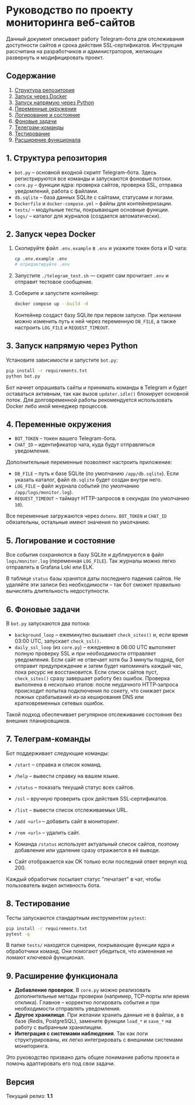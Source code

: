 # Руководство по проекту мониторинга веб-сайтов

Данный документ описывает работу Telegram-бота для отслеживания доступности
сайтов и срока действия SSL‑сертификатов. Инструкция рассчитана на разработчиков
и администраторов, желающих развернуть и модифицировать проект.

## Содержание

1. [Структура репозитория](#structure)
2. [Запуск через Docker](#docker)
3. [Запуск напрямую через Python](#python-run)
4. [Переменные окружения](#env)
5. [Логирование и состояние](#logging)
6. [Фоновые задачи](#background)
7. [Телеграм-команды](#commands)
8. [Тестирование](#tests)
9. [Расширение функционала](#extend)

<a name="structure"></a>
## 1. Структура репозитория

- `bot.py` – основной входной скрипт Telegram-бота. Здесь регистрируются все
  команды и запускаются фоновые потоки.
- `core.py` – функции ядра: проверка сайтов, проверка SSL, отправка
  уведомлений, работа с файлами.
- `db.sqlite` – база данных SQLite с сайтами, статусами и логами.
- `Dockerfile` и `docker-compose.yml` – файлы для контейнеризации.
- `tests/` – модульные тесты, покрывающие основные функции.
- `logs/` – каталог для журналов (создается автоматически).

<a name="docker"></a>
## 2. Запуск через Docker

1. Скопируйте файл `.env.example` в `.env` и укажите токен бота и ID чата:
   ```bash
   cp .env.example .env
   # отредактируйте .env
   ```

2. Запустите `./telegram_test.sh` — скрипт сам прочитает `.env` и отправит тестовое сообщение.

3. Соберите и запустите контейнер:
   ```bash
   docker compose up --build -d
   ```
    Контейнер создаст базу SQLite при первом запуске. При желании можно изменить
    путь к ней через переменную `DB_FILE`, а также настроить `LOG_FILE` и
    `REQUEST_TIMEOUT`.

<a name="python-run"></a>
## 3. Запуск напрямую через Python

Установите зависимости и запустите `bot.py`:
```bash
pip install -r requirements.txt
python bot.py
```
Бот начнет опрашивать сайты и принимать команды в Telegram и будет оставаться
активным, так как вызов `updater.idle()` блокирует основной поток. Для
долговременной работы рекомендуется использовать Docker либо иной менеджер
процессов.

<a name="env"></a>
## 4. Переменные окружения

- `BOT_TOKEN` – токен вашего Telegram-бота.
- `CHAT_ID` – идентификатор чата, куда будут отправляться уведомления.

Дополнительные переменные позволяют настроить приложение:

- `DB_FILE` – путь к базе SQLite (по умолчанию `/app/db.sqlite`). Если указать
  каталог, файл `db.sqlite` будет создан внутри него.
- `LOG_FILE` – файл журнала событий (по умолчанию `/app/logs/monitor.log`).
- `REQUEST_TIMEOUT` – таймаут HTTP-запросов в секундах (по умолчанию `10`).

Все переменные загружаются через `dotenv`. `BOT_TOKEN` и `CHAT_ID` обязательны,
остальные имеют значения по умолчанию.

<a name="logging"></a>
## 5. Логирование и состояние

Все события сохраняются в базу SQLite и дублируются в файл `logs/monitor.log`
(переменная `LOG_FILE`). Так журналы можно легко отправлять в Grafana Loki или
ELK.

В таблице `status` базы хранятся даты последнего падения сайтов. Не удаляйте эти
записи без необходимости – так бот сможет правильно вычислять длительность
недоступности.

<a name="background"></a>
## 6. Фоновые задачи

В `bot.py` запускаются два потока:

- `background_loop` – ежеминутно вызывает `check_sites()` и, если время 03:00
  UTC, запускает `check_ssl()`.
- `daily_ssl_loop` (из `core.py`) – ежедневно в 06:00 UTC выполняет полную
  проверку SSL и при необходимости отправляет уведомления.
Если сайт не отвечает хотя бы 3 минуты подряд, бот отправит предупреждение и
затем будет напоминать каждый час, пока ресурс не восстановится. Если список
сайтов пуст, `check_sites()` сразу завершает работу без ошибок.
Проверка выполнена в несколько этапов: после неудачного HTTP‑запроса происходит
попытка подключения по сокету, что снижает риск ложных срабатываний из‑за
кеширования DNS или кратковременных сетевых ошибок.

Такой подход обеспечивает регулярное отслеживание состояния без внешних планировщиков.

<a name="commands"></a>
## 7. Телеграм-команды

Бот поддерживает следующие команды:


- `/start` – справка и список команд.
- `/help` – вывести справку на вашем языке.
- `/status` – показать текущий статус всех сайтов.
- `/ssl` – вручную проверить срок действия SSL‑сертификатов.
- `/list` – вывести список отслеживаемых URL.
- `/add <url>` – добавить сайт в мониторинг.
- `/rem <url>` – удалить сайт.

- Команда `/status` использует актуальный список сайтов, поэтому добавление или
  удаление сразу отражается в её выводе.
- Сайт отображается как OK только если последний ответ вернул код 200.


Каждый обработчик посылает статус "печатает" в чат, чтобы пользователь видел активность бота.

<a name="tests"></a>
## 8. Тестирование

Тесты запускаются стандартным инструментом `pytest`:
```bash
pip install -r requirements.txt
pytest -q
```
В папке `tests/` находятся сценарии, покрывающие функции ядра и обработчики
команд. Они помогают убедиться, что изменения не ломают ключевой функционал.

<a name="extend"></a>
## 9. Расширение функционала

- **Добавление проверок**. В `core.py` можно реализовать дополнительные методы
  проверки (например, TCP‑порты или время отклика). Главное – корректно
  логировать события и при необходимости отправлять уведомления.
- **Другое хранилище**. При желании хранить данные не в файлах, а в базе (Redis,
  PostgreSQL), замените функции `load_*` и `save_*` на работу с выбранным
  хранилищем.
- **Интеграция с системами наблюдения**. Так как логи структурированы,
  их легко интегрировать с внешними системами мониторинга.

Это руководство призвано дать общее понимание работы проекта и помочь
адаптировать его под свои задачи.

## Версия

Текущий релиз: **1.1**
